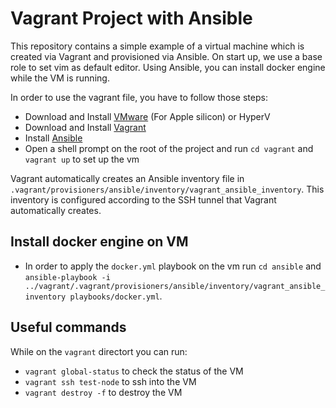 # Vagrant Project with Ansible

This repository contains a simple example of a virtual machine which is created via Vagrant and provisioned via Ansible. On start up, we use a base role to set vim as default editor. Using Ansible, you can install docker engine while the VM is running.

In order to use the vagrant file, you have to follow those steps:

- Download and Install [VMware](https://customerconnect.vmware.com/en/downloads/info/slug/desktop_end_user_computing/vmware_workstation_player/17_0) (For Apple silicon) or HyperV
- Download and Install [Vagrant](https://developer.hashicorp.com/vagrant/install)
- Install [Ansible](https://docs.ansible.com/ansible/latest/installation_guide/installation_distros.html)
- Open a shell prompt on the root of the project and run `cd vagrant` and `vagrant up` to set up the vm

Vagrant automatically creates an Ansible inventory file in `.vagrant/provisioners/ansible/inventory/vagrant_ansible_inventory`. This inventory is configured according to the SSH tunnel that Vagrant automatically creates.

## Install docker engine on VM

- In order to apply the `docker.yml` playbook on the vm run `cd ansible` and  `ansible-playbook -i ../vagrant/.vagrant/provisioners/ansible/inventory/vagrant_ansible_inventory playbooks/docker.yml`.

## Useful commands

While on the `vagrant` directort you can run:

- `vagrant global-status` to check the status of the VM
- `vagrant ssh test-node` to ssh into the VM
- `vagrant destroy -f` to destroy the VM
